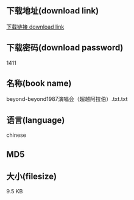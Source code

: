 ## 下载地址(download link)
[下载链接 download link](https://voluble-croquembouche-d321dc.netlify.app/?s=beyond-beyond1987%E6%BC%94%E5%94%B1%E4%BC%9A%EF%BC%88%E8%B6%85%E8%B6%8A%E9%98%BF%E6%8B%89%E4%BC%AF%EF%BC%89.txt)

## 下载密码(download password)
1411

## 名称(book name)
beyond-beyond1987演唱会（超越阿拉伯）.txt.txt

## 语言(language)
chinese

## MD5


## 大小(filesize)
9.5 KB
